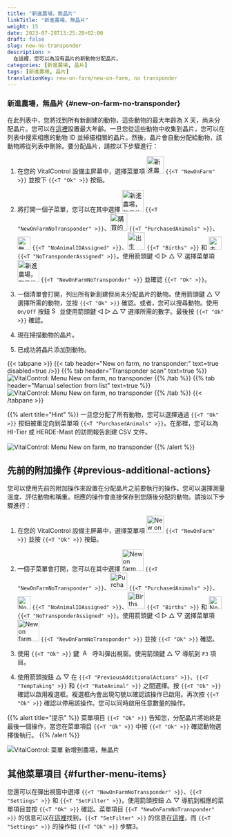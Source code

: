 ```yaml
---
title: "新進農場，無晶片"
linkTitle: "新進農場，無晶片"
weight: 15
date: 2023-07-28T13:25:28+02:00
draft: false
slug: new-no-transponder
description: >
  在這裡，您可以為沒有晶片的新動物分配晶片。
categories: [新進農場, 晶片]
tags: [新進農場, 晶片]
translationKey: new-on-farm/new-on-farm, no transponder
---
```

### 新進農場，無晶片 {#new-on-farm-no-transponder}

在此列表中，您將找到所有新創建的動物，這些動物的最大年齡為 X 天，尚未分配晶片。您可以在[這裡](/zh/docs/settings/animal-registration/#set-default-values)設置最大年齡。一旦您從這些動物中收集到晶片，您可以在列表中搜索相應的動物 ID 並掃描相關的晶片。然後，晶片會自動分配給動物，該動物將從列表中刪除。要分配晶片，請按以下步驟進行：

1. 在您的 VitalControl 設備主屏幕中，選擇菜單項 <img src="/icons/main/new-on-farm.svg" width="40" align="bottom" alt="新進農場" /> `{{<T "NewOnFarm" >}}` 並按下 `{{<T "Ok" >}}` 按鈕。

2.  將打開一個子菜單，您可以在其中選擇 <img src="/icons/registration/new-on-farm-no-transponder.svg" width="50" align="bottom" alt="新進農場，無晶片" /> `{{<T "NewOnFarmNoTransponder" >}}`、<img src="/icons/main/new-on-farm.svg" width="40" align="bottom" alt="購買的動物" /> `{{<T "PurchasedAnimals" >}}`、<img src="/icons/registration/no-eartag-number.svg" width="30" align="bottom" alt="無國家動物 ID" /> `{{<T "NoAnimalIDAssigned" >}}`、<img src="/icons/main/births.svg" width="40" align="bottom" alt="出生" /> `{{<T "Births" >}}` 和 <img src="/icons/registration/no-transponder.svg" width="30" align="bottom" alt="未分配晶片" /> `{{<T "NoTransponderAssigned" >}}`。使用箭頭鍵 ◁ ▷ △ ▽ 選擇菜單項 <img src="/icons/registration/new-on-farm-no-transponder.svg" width="50" align="bottom" alt="新進農場，無晶片" /> `{{<T "NewOnFarmNoTransponder" >}}` 並確認 `{{<T "Ok" >}}`。

3. 一個清單會打開，列出所有新創建但尚未分配晶片的動物。使用箭頭鍵 △ ▽ 選擇所需的動物，並按 `{{<T "Ok" >}}` 確認。或者，您可以搜尋動物。使用 `On/Off` 按鈕 <img src="/icons/footer/search.svg" width="15" align="bottom" alt="Search" /> 並使用箭頭鍵 ◁ ▷ △ ▽ 選擇所需的數字。最後按 `{{<T "Ok" >}}` 確認。

4. 現在掃描動物的晶片。

5. 已成功將晶片添加到動物。

{{< tabpane >}}
{{< tab header="New on farm, no transponder:" text=true disabled=true />}}
{{% tab header="Transponder scan" text=true %}}
![VitalControl: Menu New on farm, no transponder](../images/notransponder-scan.png "New on farm, no transponder")
{{% /tab %}}
{{% tab header="Manual selection from list" text=true %}}
![VitalControl: Menu New on farm, no transponder](../images/notransponder.png "New on farm, no transponder")
{{% /tab %}}
{{< /tabpane >}}

{{% alert title="Hint" %}}
一旦您分配了所有動物，您可以選擇通過 `{{<T "Ok" >}}` 按鈕被重定向到菜單項 `{{<T "PurchasedAnimals" >}}`。在那裡，您可以為 HI-Tier 或 HERDE-Mast 的訪問報告創建 CSV 文件。<br/>
<br/>
![VitalControl: Menu New on farm, no transponder](../images/redirect.png "Redirect")
{{% /alert %}}

## 先前的附加操作 {#previous-additional-actions}

您可以使用先前的附加操作來設置在分配晶片之前要執行的操作。您可以選擇測量溫度、評估動物和稱重。相應的操作會直接保存到您隨後分配的動物。請按以下步驟進行：

1. 在您的 VitalControl 設備主屏幕中，選擇菜單項 <img src="/icons/main/new-on-farm.svg" width="40" align="bottom" alt="New on farm" /> `{{<T "NewOnFarm" >}}` 並按 `{{<T "Ok" >}}` 按鈕。

2. 一個子菜單會打開，您可以在其中選擇 <img src="/icons/registration/new-on-farm-no-transponder.svg" width="50" align="bottom" alt="New on farm, no transponder" /> `{{<T "NewOnFarmNoTransponder" >}}`、<img src="/icons/main/new-on-farm.svg" width="40" align="bottom" alt="Purchased animals" /> `{{<T "PurchasedAnimals" >}}`、<img src="/icons/registration/no-eartag-number.svg" width="30" align="bottom" alt="No national animal ID" /> `{{<T "NoAnimalIDAssigned" >}}`、<img src="/icons/main/births.svg" width="40" align="bottom" alt="Births" /> `{{<T "Births" >}}` 和 <img src="/icons/registration/no-transponder.svg" width="30" align="bottom" alt="No transponder assigned" /> `{{<T "NoTransponderAssigned" >}}`。使用箭頭鍵 ◁ ▷ △ ▽ 選擇菜單項 <img src="/icons/registration/new-on-farm-no-transponder.svg" width="50" align="bottom" alt="New on farm, no transponder" /> `{{<T "NewOnFarmNoTransponder" >}}` 並按 `{{<T "Ok" >}}` 確認。

3. 使用 `{{<T "Ok" >}}` 鍵 &nbsp;<img src="/icons/footer/open-popup.svg" width="15" align="bottom" alt="Aufruf Popup" />&nbsp; 呼叫彈出視窗。使用箭頭鍵 △ ▽ 導航到 `F3` 項目。

4. 使用箭頭按鈕 △ ▽ 在 `{{<T "PreviousAdditionalActions" >}}`、`{{<T "TempTaking" >}}` 和 `{{<T "RateAnimal" >}}` 之間選擇。按 `{{<T "Ok" >}}` 確認以啟用複選框。複選框內會出現勾號以確認該操作已啟用。再次按 `{{<T "Ok" >}}` 確認以停用該操作。您可以同時啟用任意數量的操作。

{{% alert title="提示" %}}
菜單項目 `{{<T "Ok" >}}` 告知您，分配晶片將始終是最後一個操作，當您在菜單項目 `{{<T "Ok" >}}` 中按 `{{<T "Ok" >}}` 確認動物選擇後執行。
{{% /alert %}}

![VitalControl: 菜單 新增到農場，無晶片](../images/actions.png "附加操作")

## 其他菜單項目 {#further-menu-items}

您還可以在彈出視窗中選擇 `{{<T "NewOnFarmNoTransponder" >}}`、`{{<T "Settings" >}}` 和 `{{<T "SetFilter" >}}`。使用箭頭按鈕 △ ▽ 導航到相應的菜單項目並按 `{{<T "Ok" >}}` 確認。菜單項目 `{{<T "NewOnFarmNoTransponder" >}}` 的信息可以在[這裡](/zh/docs/settings/animal-registration/#set-default-values)找到，`{{<T "SetFilter" >}}` 的信息在[這裡](/zh/docs/filter/)，而 `{{<T "Settings" >}}` 的操作如 `{{<T "Ok" >}}` 步驟3。

